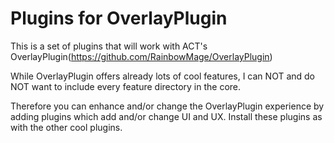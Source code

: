 # Plugins for OverlayPlugin

This is a set of plugins that will work with ACT's OverlayPlugin(https://github.com/RainbowMage/OverlayPlugin)

While OverlayPlugin offers already lots of cool features, I can NOT and do NOT want to include every feature directory in the core.

Therefore you can enhance and/or change the OverlayPlugin experience by adding plugins which add and/or change UI and UX.
Install these plugins as with the other cool plugins.
